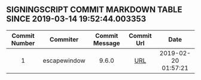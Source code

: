 ## SIGNINGSCRIPT COMMIT MARKDOWN TABLE SINCE 2019-03-14 19:52:44.003353

| Commit Number | Commiter | Commit Message | Commit Url | Date | 
|:---:|:----:|:----------------------------------:|:------:|:----:| 
|1|escapewindow|9.6.0|[URL](https://github.com/mozilla-releng/signingscript/commit/bf5e08deb97df431eca48f0e2019238faa51f03c)|2019-02-20 01:57:21


